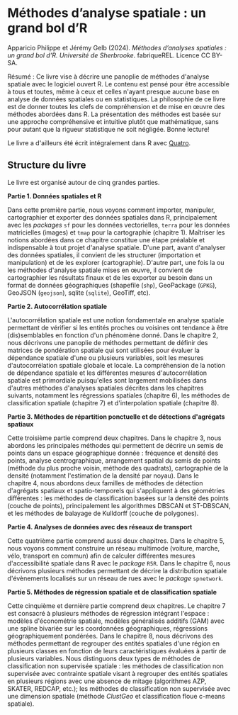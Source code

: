 # Méthodes d’analyse spatiale&nbsp;: un grand bol d’R

Apparicio Philippe et Jérémy Gelb (2024). _Méthodes d’analyses spatiales&nbsp;: un grand bol d’R. Université de Sherbrooke_. fabriqueREL. Licence CC BY-SA.

Résumé&nbsp;: Ce livre vise à décrire une panoplie de méthodes d'analyse spatiale avec le logiciel ouvert R. Le contenu est pensé pour être accessible à tous et toutes, même à ceux et celles n'ayant presque aucune base en analyse de données spatiales ou en statistiques. La philosophie de ce livre est de donner toutes les clefs de compréhension et de mise en œuvre des méthodes abordées dans R. La présentation des méthodes est basée sur une approche compréhensive et intuitive plutôt que mathématique, sans pour autant que la rigueur statistique ne soit négligée. Bonne lecture!

Le livre a d'ailleurs été écrit intégralement dans R avec [Quatro](https://quarto.org/).

## Structure du livre

Le livre est organisé autour de cinq grandes parties.

**Partie 1. Données spatiales et R** 

Dans cette première partie, nous voyons comment importer, manipuler, cartographier et exporter des données spatiales dans R, principalement avec les *packages* `sf` pour les données vectorielles, `terra` pour les données matricielles (images) et `tmap` pour la cartographie (chapitre&nbsp;1). Maîtriser les notions abordées dans ce chapitre constitue une étape préalable et indispensable à tout projet d'analyse spatiale. D'une part, avant d'analyser des données spatiales, il convient de les structurer (importation et manipulation) et de les explorer (cartographie). D'autre part, une fois la ou les méthodes d'analyse spatiale mises en œuvre, il convient de cartographier les résultats finaux et de les exporter au besoin dans un format de données géographiques (shapefile (`shp`), GeoPackage (`GPKG`), GeoJSON (`geojson`), sqlite (`sqlite`), GeoTiff, etc).

**Partie 2. Autocorrélation spatiale** 

L'autocorrélation spatiale est une notion fondamentale en analyse spatiale permettant de vérifier si les entités proches ou voisines ont tendance à être (dis)semblables en fonction d'un phénomène donné. Dans le chapitre 2, nous décrivons une panoplie de méthodes permettant de définir des matrices de pondération spatiale qui sont utilisées pour évaluer la dépendance spatiale d'une ou plusieurs variables, soit les mesures d'autocorrélation spatiale globale et locale. La compréhension de la notion de dépendance spatiale et les différentes mesures d'autocorrélation spatiale est primordiale puisqu'elles sont largement mobilisées dans d'autres méthodes d'analyses spatiales décrites dans les chapitres suivants, notamment les régressions spatiales (chapitre&nbsp;6), les méthodes de classification spatiale (chapitre&nbsp;7) et d'interpolation spatiale (chapitre 8).

**Partie 3. Méthodes de répartition ponctuelle et de détections d'agrégats spatiaux** 

Cette troisième partie comprend deux chapitres. Dans le chapitre&nbsp;3, nous abordons les principales méthodes qui permettent de décrire un semis de points dans un espace géographique donnée&nbsp;: fréquence et densité des points, analyse centrographique, arrangement spatial du semis de points (méthode du plus proche voisin, méthode des quadrats), cartographie de la densité (notamment l'estimation de la densité par noyau). Dans le chapitre&nbsp;4, nous abordons deux familles de méthodes de détection d'agrégats spatiaux et spatio-temporels qui s'appliquent à des géométries différentes&nbsp;: les méthodes de classification basées sur la densité des points (couche de points), principalement les algorithmes DBSCAN et ST-DBSCAN, et les méthodes de balayage de Kulldorff (couche de polygones).

**Partie 4. Analyses de données avec des réseaux de transport** 

Cette quatrième partie comprend aussi deux chapitres. Dans le chapitre&nbsp;5, nous voyons comment construire un réseau multimode (voiture, marche, vélo, transport en commun) afin de calculer différentes mesures d'accessibilité spatiale dans R avec le *package* `R5R`. Dans le chapitre&nbsp;6, nous décrivons plusieurs méthodes permettant de décrire la distribution spatiale d'évènements localisés sur un réseau de rues avec le *package* `spnetwork`.

**Partie 5. Méthodes de régression spatiale et de classification spatiale**

Cette cinquième et dernière partie comprend deux chapitres. Le chapitre&nbsp;7 est consacré à plusieurs méthodes de régression intégrant l'espace&nbsp;: modèles d'économétrie spatiale, modèles généralisés additifs (GAM) avec une spline bivariée sur les coordonnées géographiques, régressions géographiquement pondérées. Dans le chapitre 8, nous décrivons des méthodes permettant de regrouper des entités spatiales d'une région en plusieurs classes en fonction de leurs caractéristiques évaluées à partir de plusieurs variables. Nous distinguons deux types de méthodes de classification non supervisée spatiale&nbsp;: les méthodes de classification non supervisée avec contrainte spatiale visant à regrouper des entités spatiales en plusieurs régions avec une absence de mitage (algorithmes AZP, SKATER, REDCAP, etc.); les méthodes de classification non supervisée avec une dimension spatiale (méthode *ClustGeo* et classification floue c-means spatiale).
